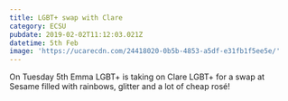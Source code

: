 ```yaml
---
title: LGBT+ swap with Clare
category: ECSU
pubdate: 2019-02-02T11:12:03.021Z
datetime: 5th Feb
image: 'https://ucarecdn.com/24418020-0b5b-4853-a5df-e31fb1f5ee5e/'
---
```

On Tuesday 5th Emma LGBT+ is taking on Clare LGBT+ for a swap at Sesame filled with rainbows, glitter and a lot of cheap rosé!
